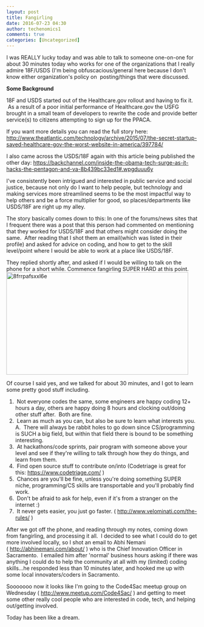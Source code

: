 ```yaml
---
layout: post
title: Fangirling
date: 2016-07-23 04:30
author: techenomics1
comments: true
categories: [Uncategorized]
---
```

I was REALLY lucky today and was able to talk to someone one-on-one for about 30 minutes today who works for one of the organizations that I really admire 18F/USDS (I'm being obfuscacious/general here because I don't know either organization's policy on  posting/things that were discussed.

<strong>Some Background

</strong>18F and USDS started out of the Healthcare.gov rollout and having to fix it.  As a result of a poor initial performance of Healthcare.gov the USFG brought in a small team of developers to rewrite the code and provide better service(s) to citizens attempting to sign up for the PPACA.

If you want more details you can read the full story here:
http://www.theatlantic.com/technology/archive/2015/07/the-secret-startup-saved-healthcare-gov-the-worst-website-in-america/397784/

I also came across the USDS/18F again with this article being published the other day:
https://backchannel.com/inside-the-obama-tech-surge-as-it-hacks-the-pentagon-and-va-8b439bc33ed1#.wpgduuu6y


I've consistently been intrigued and interested in public service and social justice, because not only do I want to help people, but technology and making services more streamlined seems to be the most impactful way to help others and be a force multiplier for good, so places/departments like USDS/18F are right up my alley.

The story basically comes down to this: In one of the forums/news sites that I frequent there was a post that this person had commented on mentioning that they worked for USDS/18F and that others might consider doing the same.  After reading that I shot them an email(which was listed in their profile) and asked for advice on coding, and how to get to the skill level/point where I would be able to work at a place like USDS/18F.

They replied shortly after, and asked if I would be willing to talk on the phone for a short while.
Commence fangirling SUPER HARD at this point.
<img class="alignnone size-full wp-image-286" src="https://techenomicsblog.files.wordpress.com/2016/07/8frrpafsxxl6e.gif" alt="8frrpafsxxl6e" width="479" height="270" />

Of course I said yes, and we talked for about 30 minutes, and I got to learn some pretty good stuff including.
1.  Not everyone codes the same, some engineers are happy coding 12+ hours a day, others are happy doing 8 hours and clocking out/doing other stuff after.  Both are fine.
2.  Learn as much as you can, but also be sure to learn what interests you.
A.  There will always be rabbit holes to go down since CS/programming is SUCH a big field, but within that field there is bound to be something interesting.
3.  At hackathons/code sprints, pair program with someone above your level and see if they're willing to talk through how they do things, and learn from them.
4.  Find open source stuff to contribute on/into (Codetriage is great for this: https://www.codetriage.com/ )
5.  Chances are you'll be fine, unless you're doing something SUPER niche, programming/CS skills are transportable and you'll probably find work.
6.  Don't be afraid to ask for help, even if it's from a stranger on the internet :)
7.  It never gets easier, you just go faster.
( http://www.velominati.com/the-rules/ )

After we got off the phone, and reading through my notes, coming down from fangirling, and processing it all.  I decided to see what I could do to get more involved locally, so I shot an email to Abhi Nemani ( http://abhinemani.com/about/ ) who is the Chief Innovation Officer in Sacramento.  I emailed him after 'normal' business hours asking if there was anything I could do to help the community at all with my (limited) coding skills...he responded less than 10 minutes later, and hooked me up with some local innovaters/coders in Sacramento.

Sooooooo now it looks like I'm going to the Code4Sac meetup group on Wednesday ( http://www.meetup.com/Code4Sac/ ) and getting to meet some other really cool people who are interested in code, tech, and helping out/getting involved.

Today has been like a dream.
